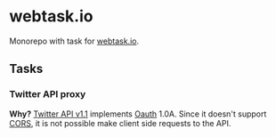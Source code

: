 # webtask.io

Monorepo with task for [webtask.io](https://webtask.io).

## Tasks

### Twitter API proxy

**Why?** [Twitter API v1.1](https://dev.twitter.com/rest/public) implements [Oauth](http://oauth.net/) 1.0A. Since it doesn't support [CORS](http://www.w3.org/TR/cors/), it is not possible make client side requests to the API.
